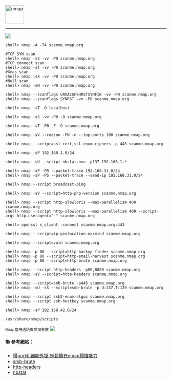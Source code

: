 <img src="http://i.imgur.com/feKPiX8.png" alt="nmap" width=58 height=58>

---

![](http://i.imgur.com/brQgda0.png)

```console
shell> nmap -A -T4 scanme.nmap.org

#TCP SYN scan
shell> nmap -sS -vv -P0 scanme.nmap.org
#TCP connect scan
shell> nmap -sT -vv -P0 scanme.nmap.org
#Xmas scan 
shell> nmap -sX -vv -P0 scanme.nmap.org
#Null scan 
shell> nmap -sN -vv -P0 scanme.nmap.org

shell> nmap --scanflags URGACKPSHRSTSYNFIN -vv -P0 scanme.nmap.org
shell> nmap --scanflags SYNRST -vv -P0 scanme.nmap.org

shell> nmap -sT -O localhost

shell> nmap -sS -vv -P0 -O scanme.nmap.org

shell> nmap -sT -P0 -F -O scanme.nmap.org
```

```console
shell> nmap -sV --reason -PN -n --top-ports 100 scanme.nmap.org

shell> nmap --script=ssl-cert,ssl-enum-ciphers -p 443 scanme.nmap.org 
```

```console
shell> nmap -sP 192.168.1.0/24
```
```console
shell> nmap -sU --script nbstat.nse -p137 192.168.1.*
```

```console
shell> nmap -sP -PR --packet-trace 192.168.31.0/24
shell> nmap -sP -PS --packet-trace --send-ip 192.168.31.0/24
```

```console
shell> nmap --script broadcast-ping
```

```console
shell> nmap -sV --script=http-php-version scanme.nmap.org
```
```console
shell> nmap --script http-slowloris --max-parallelism 400 scanme.nmap.org
shell> nmap --script http-slowloris --max-parallelism 400 --script-args http.useragent="-" scanme.nmap.org  
```

```console
shell> openssl s_client -connect scanme.nmap.org:443 
```

```console
shell> nmap --script=ip-geolocation-maxmind scanme.nmap.org 
```

```console
shell> nmap --script=vuln scanme.nmap.org 
```

```console
shell> nmap -p 80 --script=http-backup-finder scanme.nmap.org
shell> nmap -p 80 --script=http-email-harvest scanme.nmap.org
shell> nmap -p 80 --script=http-brute scanme.nmap.org

shell> nmap --script http-headers -p80,8080 scanme.nmap.org
shell> nmap -sV --script=http-headers scanme.nmap.org 

shell> nmap --script=smb-brute -p445 scanme.nmap.org
shell> nmap -sU -sS --script=smb-brute -p U:137,T:139 scanme.nmap.org

shell> nmap --script ssh2-enum-algos scanme.nmap.org
shell> nmap --script ssh-hostkey scanme.nmap.org
```


```console
shell> nmap -sP 192.168.42.0/24
```

```
/usr/share/nmap/scripts
```

`Nmap常用通訊埠掃描參數`
![](http://i.imgur.com/Kqagq4g.png)

#### :books: 參考網站：
- [掃port利器開外掛 輕鬆擴充nmap掃描能力](http://www.netadmin.com.tw/article_content.aspx?sn=1312030002&jump=2)
- [smb-brute](http://nmap.org/nsedoc/scripts/smb-brute.html)
- [http-headers](http://nmap.org/nsedoc/scripts/http-headers.html)
- [nbstat](https://nmap.org/nsedoc/scripts/nbstat.html)